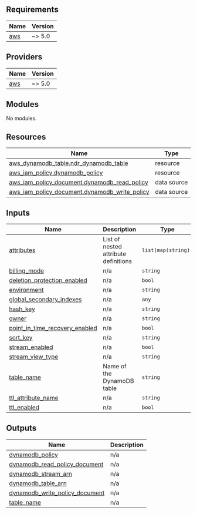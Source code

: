 <!-- BEGIN_TF_DOCS -->

## Requirements

| Name                                                   | Version |
| ------------------------------------------------------ | ------- |
| <a name="requirement_aws"></a> [aws](#requirement_aws) | ~> 5.0  |

## Providers

| Name                                             | Version |
| ------------------------------------------------ | ------- |
| <a name="provider_aws"></a> [aws](#provider_aws) | ~> 5.0  |

## Modules

No modules.

## Resources

| Name                                                                                                                                                | Type        |
| --------------------------------------------------------------------------------------------------------------------------------------------------- | ----------- |
| [aws_dynamodb_table.ndr_dynamodb_table](https://registry.terraform.io/providers/hashicorp/aws/latest/docs/resources/dynamodb_table)                 | resource    |
| [aws_iam_policy.dynamodb_policy](https://registry.terraform.io/providers/hashicorp/aws/latest/docs/resources/iam_policy)                            | resource    |
| [aws_iam_policy_document.dynamodb_read_policy](https://registry.terraform.io/providers/hashicorp/aws/latest/docs/data-sources/iam_policy_document)  | data source |
| [aws_iam_policy_document.dynamodb_write_policy](https://registry.terraform.io/providers/hashicorp/aws/latest/docs/data-sources/iam_policy_document) | data source |

## Inputs

| Name                                                                                                                        | Description                          | Type                | Default                | Required |
| --------------------------------------------------------------------------------------------------------------------------- | ------------------------------------ | ------------------- | ---------------------- | :------: |
| <a name="input_attributes"></a> [attributes](#input_attributes)                                                             | List of nested attribute definitions | `list(map(string))` | `[]`                   |    no    |
| <a name="input_billing_mode"></a> [billing_mode](#input_billing_mode)                                                       | n/a                                  | `string`            | `"PAY_PER_REQUEST"`    |    no    |
| <a name="input_deletion_protection_enabled"></a> [deletion_protection_enabled](#input_deletion_protection_enabled)          | n/a                                  | `bool`              | `null`                 |    no    |
| <a name="input_environment"></a> [environment](#input_environment)                                                          | n/a                                  | `string`            | n/a                    |   yes    |
| <a name="input_global_secondary_indexes"></a> [global_secondary_indexes](#input_global_secondary_indexes)                   | n/a                                  | `any`               | `[]`                   |    no    |
| <a name="input_hash_key"></a> [hash_key](#input_hash_key)                                                                   | n/a                                  | `string`            | `null`                 |    no    |
| <a name="input_owner"></a> [owner](#input_owner)                                                                            | n/a                                  | `string`            | n/a                    |   yes    |
| <a name="input_point_in_time_recovery_enabled"></a> [point_in_time_recovery_enabled](#input_point_in_time_recovery_enabled) | n/a                                  | `bool`              | `false`                |    no    |
| <a name="input_sort_key"></a> [sort_key](#input_sort_key)                                                                   | n/a                                  | `string`            | `null`                 |    no    |
| <a name="input_stream_enabled"></a> [stream_enabled](#input_stream_enabled)                                                 | n/a                                  | `bool`              | `false`                |    no    |
| <a name="input_stream_view_type"></a> [stream_view_type](#input_stream_view_type)                                           | n/a                                  | `string`            | `"NEW_AND_OLD_IMAGES"` |    no    |
| <a name="input_table_name"></a> [table_name](#input_table_name)                                                             | Name of the DynamoDB table           | `string`            | `null`                 |    no    |
| <a name="input_ttl_attribute_name"></a> [ttl_attribute_name](#input_ttl_attribute_name)                                     | n/a                                  | `string`            | `""`                   |    no    |
| <a name="input_ttl_enabled"></a> [ttl_enabled](#input_ttl_enabled)                                                          | n/a                                  | `bool`              | `false`                |    no    |

## Outputs

| Name                                                                                                                          | Description |
| ----------------------------------------------------------------------------------------------------------------------------- | ----------- |
| <a name="output_dynamodb_policy"></a> [dynamodb_policy](#output_dynamodb_policy)                                              | n/a         |
| <a name="output_dynamodb_read_policy_document"></a> [dynamodb_read_policy_document](#output_dynamodb_read_policy_document)    | n/a         |
| <a name="output_dynamodb_stream_arn"></a> [dynamodb_stream_arn](#output_dynamodb_stream_arn)                                  | n/a         |
| <a name="output_dynamodb_table_arn"></a> [dynamodb_table_arn](#output_dynamodb_table_arn)                                     | n/a         |
| <a name="output_dynamodb_write_policy_document"></a> [dynamodb_write_policy_document](#output_dynamodb_write_policy_document) | n/a         |
| <a name="output_table_name"></a> [table_name](#output_table_name)                                                             | n/a         |

<!-- END_TF_DOCS -->
